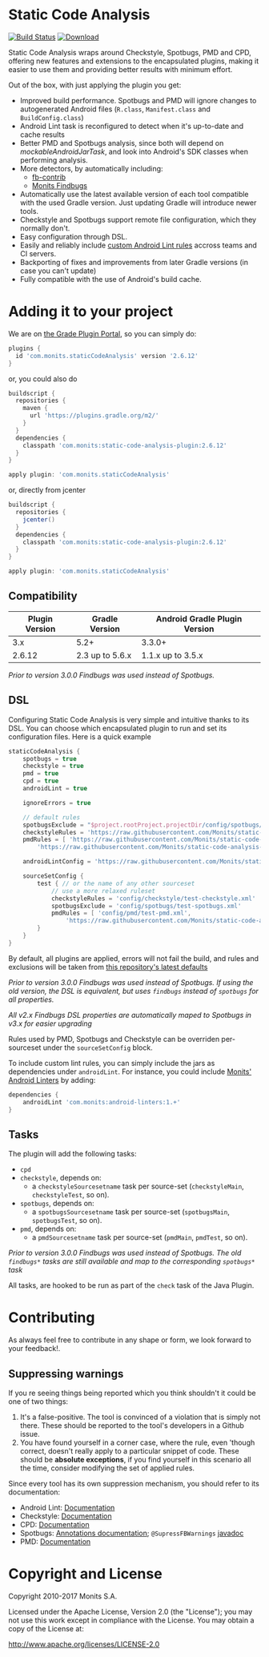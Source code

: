 # Static Code Analysis

[![Build Status](https://travis-ci.org/Monits/static-code-analysis-plugin.svg?branch=development)](https://travis-ci.org/Monits/static-code-analysis-plugin)
[![Download](https://api.bintray.com/packages/monits/monits-android/static-code-analysis-plugin/images/download.svg) ](https://bintray.com/monits/monits-android/static-code-analysis-plugin/_latestVersion)

Static Code Analysis wraps around Checkstyle, Spotbugs, PMD and CPD, offering new features
and extensions to the encapsulated plugins, making it easier to use them and providing
better results with minimum effort.

Out of the box, with just applying the plugin you get:
 * Improved build performance. Spotbugs and PMD will ignore changes to autogenerated
Android files (``R.class``, ``Manifest.class`` and ``BuildConfig.class``)
 * Android Lint task is reconfigured to detect when it's up-to-date and cache results
 * Better PMD and Spotbugs analysis, since both will depend on *mockableAndroidJarTask*,
and look into Android's SDK classes when performing analysis.
 * More detectors, by automatically including:
   * [fb-contrib](https://github.com/mebigfatguy/fb-contrib)
   * [Monits Findbugs](https://github.com/Monits/findbugs-plugin)
 * Automatically use the latest available version of each tool compatible with the
used Gradle version. Just updating Gradle will introduce newer tools.
 * Checkstyle and Spotbugs support remote file configuration, which they normally don't.
 * Easy configuration through DSL.
 * Easily and reliably include [custom Android Lint rules](http://tools.android.com/tips/lint-custom-rules) accross teams and CI servers.
 * Backporting of fixes and improvements from later Gradle versions (in case you can't update)
 * Fully compatible with the use of Android's build cache.

# Adding it to your project

We are on [the Grade Plugin Portal](https://plugins.gradle.org/plugin/com.monits.staticCodeAnalysis), so you can simply do:

```groovy
plugins {
  id 'com.monits.staticCodeAnalysis' version '2.6.12'
}
```

or, you could also do

```groovy
buildscript {
  repositories {
    maven {
      url 'https://plugins.gradle.org/m2/'
    }
  }
  dependencies {
    classpath 'com.monits:static-code-analysis-plugin:2.6.12'
  }
}

apply plugin: 'com.monits.staticCodeAnalysis'
```

or, directly from jcenter

```groovy
buildscript {
  repositories {
    jcenter()
  }
  dependencies {
    classpath 'com.monits:static-code-analysis-plugin:2.6.12'
  }
}

apply plugin: 'com.monits.staticCodeAnalysis'
```

## Compatibility

Plugin Version | Gradle Version | Android Gradle Plugin Version
-----|----|-----
3.x|5.2+|3.3.0+
2.6.12|2.3 up to 5.6.x|1.1.x up to 3.5.x

*Prior to version 3.0.0 Findbugs was used instead of Spotbugs.*

## DSL

Configuring Static Code Analysis is very simple and intuitive thanks to its DSL. You can choose
which encapsulated plugin to run and set its configuration files. Here is a quick example

```groovy
staticCodeAnalysis {
    spotbugs = true
    checkstyle = true
    pmd = true
    cpd = true
    androidLint = true

    ignoreErrors = true

    // default rules
    spotbugsExclude = "$project.rootProject.projectDir/config/spotbugs/excludeFilter.xml"
    checkstyleRules = 'https://raw.githubusercontent.com/Monits/static-code-analysis-plugin/staging/defaults/checkstyle/checkstyle-cache.xml'
    pmdRules = [ 'https://raw.githubusercontent.com/Monits/static-code-analysis-plugin/staging/defaults/pmd/pmd.xml',
        'https://raw.githubusercontent.com/Monits/static-code-analysis-plugin/staging/defaults/pmd/pmd-android.xml' ]

    androidLintConfig = 'https://raw.githubusercontent.com/Monits/static-code-analysis-plugin/staging/defaults/android/android-lint.xml'

    sourceSetConfig {
        test { // or the name of any other sourceset
            // use a more relaxed ruleset
            checkstyleRules = 'config/checkstyle/test-checkstyle.xml'
            spotbugsExclude = 'config/spotbugs/test-spotbugs.xml'
            pmdRules = [ 'config/pmd/test-pmd.xml',
                'https://raw.githubusercontent.com/Monits/static-code-analysis-plugin/staging/defaults/pmd/pmd-android.xml' ]
        }
    }
}
```

By default, all plugins are applied, errors will not fail the build, and rules and exclusions will
be taken from [this repository's latest defaults](https://github.com/Monits/static-code-analysis-plugin/tree/staging/defaults)

*Prior to version 3.0.0 Findbugs was used instead of Spotbugs. If using the old version, the DSL is equivalent,
but uses `findbugs` instead of `spotbugs` for all properties.*

*All v2.x Findbugs DSL properties are automatically maped to Spotbugs in v3.x for easier upgrading*

Rules used by PMD, Spotbugs and Checkstyle can be overriden per-sourceset under the ``sourceSetConfig`` block.

To include custom lint rules, you can simply include the jars as dependencies under `androidLint`.
For instance, you could include [Monits' Android Linters](https://github.com/monits/android-linters) by adding:

```groovy
dependencies {
    androidLint 'com.monits:android-linters:1.+'
}
```

## Tasks

The plugin will add the following tasks:

* `cpd`
* `checkstyle`, depends on:
  * a `checkstyleSourcesetname` task per source-set (`checkstyleMain`, `checkstyleTest`, so on).
* `spotbugs`, depends on:
  * a `spotbugsSourcesetname` task per source-set (`spotbugsMain`, `spotbugsTest`, so on).
* `pmd`, depends on:
  * a `pmdSourcesetname` task per source-set (`pmdMain`, `pmdTest`, so on).

*Prior to version 3.0.0 Findbugs was used instead of Spotbugs. The old `findbugs*` tasks are still available and map to the corresponding `spotbugs*` task*

All tasks, are hooked to be run as part of the `check` task of the Java Plugin.

# Contributing

As always feel free to contribute in any shape or form, we look forward to your feedback!.

## Suppressing warnings

If you re seeing things being reported which you think shouldn't it could be one of two things:

1. It's a false-positive. The tool is convinced of a violation that is simply not there. These should be reported to
the tool's developers in a Github issue.
2. You have found yourself in a corner case, where the rule, even 'though correct, doesn't really apply to a particular snippet of code.
These should be **absolute exceptions**, if you find yourself in this scenario all the time, consider modifying the set of applied rules.

Since every tool has its own suppression mechanism, you should refer to its documentation:

- Android Lint: [Documentation](http://tools.android.com/tips/lint/suppressing-lint-warnings)
- Checkstyle: [Documentation](http://checkstyle.sourceforge.net/config_annotation.html#SuppressWarnings)
- CPD: [Documentation](https://pmd.github.io/latest/pmd_userdocs_cpd.html#suppression) 
- Spotbugs: [Annotations documentation](https://spotbugs.readthedocs.io/en/latest/annotations.html); `@SupressFBWarnings` [javadoc](https://spotbugs.readthedocs.io/en/latest/annotations.html#edu-umd-cs-findbugs-annotations-suppressfbwarnings)
- PMD: [Documentation](https://pmd.github.io/latest/pmd_userdocs_suppressing_warnings.html)


# Copyright and License
Copyright 2010-2017 Monits S.A.

Licensed under the Apache License, Version 2.0 (the "License"); you may not use
this work except in compliance with the License. You may obtain a copy of the
License at:

http://www.apache.org/licenses/LICENSE-2.0

